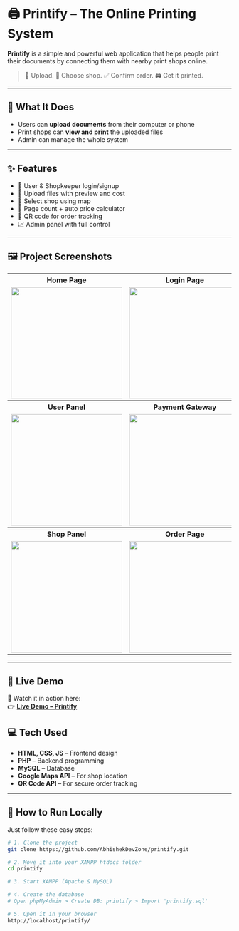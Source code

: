 # 🖨️ Printify – The Online Printing System


**Printify** is a simple and powerful web application that helps people print their documents by connecting them with nearby print shops online.

> 📄 Upload. 📍 Choose shop. ✅ Confirm order. 🖨️ Get it printed.

---


## 🌟 What It Does

- Users can **upload documents** from their computer or phone
- Print shops can **view and print** the uploaded files
- Admin can manage the whole system

---

## ✨ Features

- 👥 User & Shopkeeper login/signup
- 📂 Upload files with preview and cost
- 📍 Select shop using map
- 📄 Page count + auto price calculator
- 🔐 QR code for order tracking
- 📈 Admin panel with full control

---
## 🖼️ Project Screenshots

<table>
  <tr>
    <th>Home Page</th>
    <th>Login Page</th>
    <th>User Registration</th>
    <th>Shop Registration</th>
  </tr>
  <tr>
    <td><img src="https://i.postimg.cc/KjtYXYJy/Screenshot-2025-07-04-170500.png" width="250"/></td>
    <td><img src="https://i.postimg.cc/6qtk35BK/Screenshot-2025-07-04-170525.png" width="250"/></td>
    <td><img src="https://i.postimg.cc/x1cWqZVX/Screenshot-2025-07-04-170544.png" width="250"/></td>
    <td><img src="https://i.postimg.cc/x1cWqZVX/Screenshot-2025-07-04-170544.png" width="250"/></td>
  </tr>
    <tr>
    <th>User Panel</th>
    <th>Payment Gateway</th>
    <th>Map </th>
    <th>Transaction History</th>
  </tr>
  <tr>
    <td><img src="https://i.postimg.cc/bYgMgPzG/Screenshot-2025-07-04-170936.png" width="250"/></td>
    <td><img src="https://i.postimg.cc/vBzP07dR/Screenshot-2025-07-04-171139.png" width="250"/></td>
    <td><img src="https://i.postimg.cc/RVqPTns8/Screenshot-2025-07-04-171014.png" width="250"/></td>
    <td><img src="https://i.postimg.cc/RZ4LD6X4/Screenshot-2025-07-04-171107.png" width="250"/></td>
  </tr>
  <tr>
    <th>Shop Panel</th>
    <th>Order Page</th>
    <th>QR Verification</th>
     <th>Shop Setting</th>
  </tr>
  <tr>
    <td><img src="https://i.postimg.cc/N08b08Fy/Screenshot-2025-07-04-171550.png" width="250"/></td>
    <td><img src="https://i.postimg.cc/kGGywkc8/Screenshot-2025-07-04-171624.png" width="250"/></td>
    <td><img src="https://i.postimg.cc/qMtLKHgH/Screenshot-2025-07-04-171644.png" width="250"/></td>
     <td><img src="https://i.postimg.cc/7LQ1hBDZ/Screenshot-2025-07-04-171702.png" width="250"/></td>
  </tr>
</table>

---

## 🔴 Live Demo

🚀 Watch it in action here:  
👉 [**Live Demo – Printify**](http://printify.infinityfreeapp.com/)  


## 💻 Tech Used

- **HTML, CSS, JS** – Frontend design
- **PHP** – Backend programming
- **MySQL** – Database
- **Google Maps API** – For shop location
- **QR Code API** – For secure order tracking

---

## 🔧 How to Run Locally

Just follow these easy steps:

```bash
# 1. Clone the project
git clone https://github.com/AbhishekDevZone/printify.git

# 2. Move it into your XAMPP htdocs folder
cd printify

# 3. Start XAMPP (Apache & MySQL)

# 4. Create the database
# Open phpMyAdmin > Create DB: printify > Import 'printify.sql'

# 5. Open it in your browser
http://localhost/printify/
